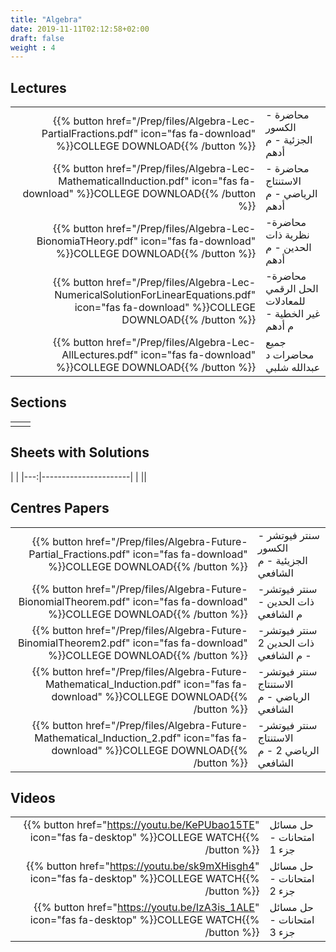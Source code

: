 ```yaml
---
title: "Algebra"
date: 2019-11-11T02:12:58+02:00
draft: false
weight : 4
---
```



## Lectures


|  | |
|---:|----------------------|
| {{% button href="/Prep/files/Algebra-Lec-PartialFractions.pdf" icon="fas fa-download" %}}COLLEGE DOWNLOAD{{% /button %}} | محاضرة - الكسور الجزئية - م أدهم |
| {{% button href="/Prep/files/Algebra-Lec-MathematicalInduction.pdf" icon="fas fa-download" %}}COLLEGE DOWNLOAD{{% /button %}} | محاضرة - الاستنتاج الرياضي - م أدهم|
| {{% button href="/Prep/files/Algebra-Lec-BionomiaTHeory.pdf" icon="fas fa-download" %}}COLLEGE DOWNLOAD{{% /button %}} |  محاضرة- نظرية ذات الحدين - م أدهم|
| {{% button href="/Prep/files/Algebra-Lec-NumericalSolutionForLinearEquations.pdf" icon="fas fa-download" %}}COLLEGE DOWNLOAD{{% /button %}} |  محاضرة- الحل الرقمي للمعادلات غير الخطية - م أدهم|
| {{% button href="/Prep/files/Algebra-Lec-AllLectures.pdf" icon="fas fa-download" %}}COLLEGE DOWNLOAD{{% /button %}} |  جميع محاضرات د عبدالله شلبي|


## Sections

|  | |
|---:|----------------------|
| || 

## Sheets with Solutions

  | |
|---:|----------------------|
| || 

## Centres Papers 

|  | |
|---:|----------------------|
| {{% button href="/Prep/files/Algebra-Future-Partial_Fractions.pdf" icon="fas fa-download" %}}COLLEGE DOWNLOAD{{% /button %}} | سنتر فيوتشر - الكسور الجزيئية - م الشافعي|
| {{% button href="/Prep/files/Algebra-Future-BionomialTheorem.pdf" icon="fas fa-download" %}}COLLEGE DOWNLOAD{{% /button %}} | سنتر فيوتشر- ذات الحدين - م الشافعي|
| {{% button href="/Prep/files/Algebra-Future-BinomialTheorem2.pdf" icon="fas fa-download" %}}COLLEGE DOWNLOAD{{% /button %}} | سنتر فيوتشر- ذات الحدين 2 - م الشافعي|
| {{% button href="/Prep/files/Algebra-Future-Mathematical_Induction.pdf" icon="fas fa-download" %}}COLLEGE DOWNLOAD{{% /button %}} | سنتر فيوتشر- الاستنتاج الرياضي - م الشافعي|
| {{% button href="/Prep/files/Algebra-Future-Mathematical_Induction_2.pdf" icon="fas fa-download" %}}COLLEGE DOWNLOAD{{% /button %}} | سنتر فيوتشر- الاستنتاج الرياضي  2 - م الشافعي|

## Videos 


|  | |
|---:|----------------------|
| {{% button href="https://youtu.be/KePUbao15TE" icon="fas fa-desktop" %}}COLLEGE WATCH{{% /button %}} | حل مسائل امتحانات - جزء 1|
| {{% button href="https://youtu.be/sk9mXHisgh4" icon="fas fa-desktop" %}}COLLEGE WATCH{{% /button %}} | حل مسائل امتحانات - جزء 2|
| {{% button href="https://youtu.be/IzA3is_1ALE" icon="fas fa-desktop" %}}COLLEGE WATCH{{% /button %}} | حل مسائل امتحانات - جزء 3|
